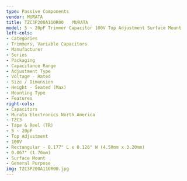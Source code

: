 ```yaml
---
type: Passive Components
vendor: MURATA
title: TZC3P200A110R00　　MURATA
model: 5 ~ 20pF Trimmer Capacitor 100V Top Adjustment Surface Mount
left-cols:
- Categories
- Trimmers, Variable Capacitors
- Manufacturer
- Series
- Packaging 
- Capacitance Range
- Adjustment Type
- Voltage - Rated
- Size / Dimension
- Height - Seated (Max)
- Mounting Type
- Features
right-cols:
- Capacitors
- Murata Electronics North America
- TZC3
- Tape & Reel (TR) 
- 5 ~ 20pF
- Top Adjustment
- 100V
- Rectangular - 0.177" L x 0.126" W (4.50mm x 3.20mm)
- 0.067" (1.70mm)
- Surface Mount
- General Purpose
img: TZC3P200A110R00.jpg
---
```

